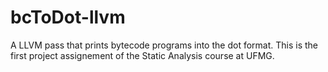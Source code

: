 # bcToDot-llvm
A LLVM pass that prints bytecode programs into the dot format. This is the first project assignement of the Static Analysis course at UFMG.
